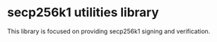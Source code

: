 # secp256k1 utilities library

This library is focused on providing secp256k1 signing and verification.
